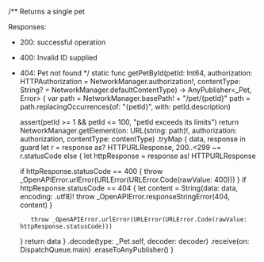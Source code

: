 /**
Returns a single pet

Responses:
   - 200: successful operation
   - 400: Invalid ID supplied
   - 404: Pet not found
*/
static func getPetById(petId: Int64, authorization: HTTPAuthorization = NetworkManager.authorization!, contentType: String? = NetworkManager.defaultContentType) -> AnyPublisher<_Pet, Error> {
var path = NetworkManager.basePath! + "/pet/{petId}"
    path = path.replacingOccurrences(of: "{petId}", with: petId.description)


        assert(petId >= 1 && petId <= 100, "petId exceeds its limits")
return NetworkManager.getElement(on: URL(string: path)!, authorization: authorization, contentType: contentType)
.tryMap { data, response in
        guard let r = response as? HTTPURLResponse, 200..<299 ~= r.statusCode else {
        let httpResponse = response as! HTTPURLResponse

        if httpResponse.statusCode == 400 {
    throw _OpenAPIError.urlError(URLError(URLError.Code(rawValue: 400)))
}
if httpResponse.statusCode == 404 {
    let content = String(data: data, encoding: .utf8)!
throw _OpenAPIError.responseStringError(404, content)
}

            throw _OpenAPIError.urlError(URLError(URLError.Code(rawValue: httpResponse.statusCode)))
        }
        return data
}
.decode(type: _Pet.self, decoder: decoder)
    .receive(on: DispatchQueue.main)
    .eraseToAnyPublisher()
}
